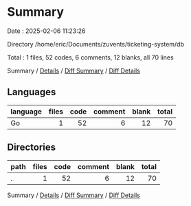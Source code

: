 # Summary

Date : 2025-02-06 11:23:26

Directory /home/eric/Documents/zuvents/ticketing-system/db

Total : 1 files,  52 codes, 6 comments, 12 blanks, all 70 lines

Summary / [Details](details.md) / [Diff Summary](diff.md) / [Diff Details](diff-details.md)

## Languages
| language | files | code | comment | blank | total |
| :--- | ---: | ---: | ---: | ---: | ---: |
| Go | 1 | 52 | 6 | 12 | 70 |

## Directories
| path | files | code | comment | blank | total |
| :--- | ---: | ---: | ---: | ---: | ---: |
| . | 1 | 52 | 6 | 12 | 70 |

Summary / [Details](details.md) / [Diff Summary](diff.md) / [Diff Details](diff-details.md)